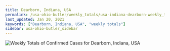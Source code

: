 ```yaml
---
title: Dearborn, Indiana, USA
permalink: /usa-ohio-butler/weekly_totals/usa-indiana-dearborn-weekly_totals.html
last_updated: Jan 20, 2021
keywords: ["Dearborn, Indiana, USA", "weekly totals"]
sidebar: usa-ohio-butler_sidebar
---
```


![Weekly Totals of Confirmed Cases for Dearborn, Indiana, USA](/covid_tracker/images/graphs/usa-indiana-dearborn-weekly_totals_graph.png)
